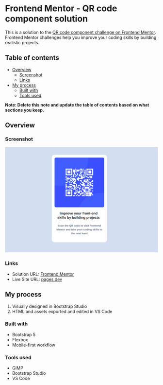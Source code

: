 # Frontend Mentor - QR code component solution

This is a solution to the [QR code component challenge on Frontend Mentor](https://www.frontendmentor.io/challenges/qr-code-component-iux_sIO_H). Frontend Mentor challenges help you improve your coding skills by building realistic projects. 

## Table of contents

- [Overview](#overview)
  - [Screenshot](#screenshot)
  - [Links](#links)
- [My process](#my-process)
  - [Built with](#built-with)
  - [Tools used](#tools-used)

**Note: Delete this note and update the table of contents based on what sections you keep.**

## Overview

### Screenshot

![](Screenshot.png)

### Links

- Solution URL: [Frontend Mentor](https://www.frontendmentor.io/solutions/qr-code-component-using-bootstrap-studio-gjELMmSL2D)
- Live Site URL: [pages.dev](https://bss-qr-code-component.pages.dev/)

## My process

1. Visually designed in Bootstrap Studio
2. HTML and assets exported and edited in VS Code  

### Built with

- Bootstrap 5
- Flexbox
- Mobile-first workflow

### Tools used

- GIMP
- Bootstrap Studio
- VS Code